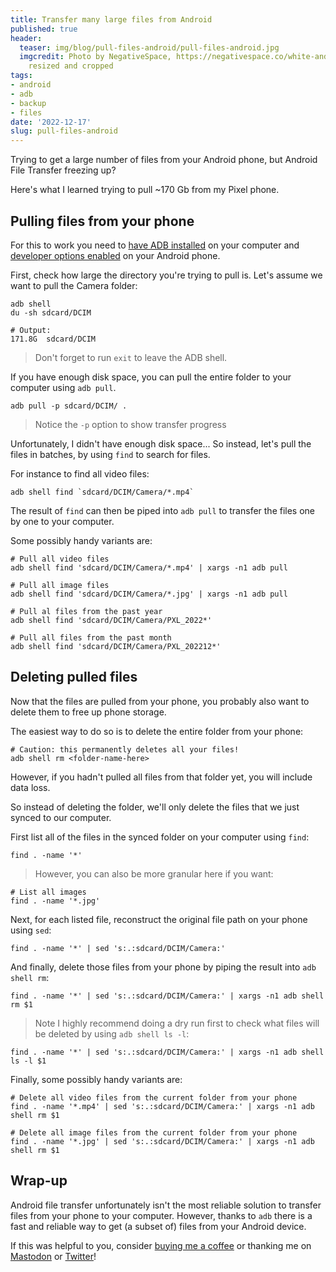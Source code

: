```yaml
---
title: Transfer many large files from Android
published: true
header:
  teaser: img/blog/pull-files-android/pull-files-android.jpg
  imgcredit: Photo by NegativeSpace, https://negativespace.co/white-android-mobile-device-macbook/,
    resized and cropped
tags:
- android
- adb
- backup
- files
date: '2022-12-17'
slug: pull-files-android
---
```


Trying to get a large number of files from your Android phone, but Android File Transfer freezing up?

Here's what I learned trying to pull ~170 Gb from my Pixel phone.

## Pulling files from your phone
For this to work you need to [have ADB installed](https://www.xda-developers.com/install-adb-windows-macos-linux/) on your computer and [developer options enabled](https://developer.android.com/studio/debug/dev-options#enable) on your Android phone.

First, check how large the directory you're trying to pull is. Let's assume we want to pull the Camera folder:

```
adb shell
du -sh sdcard/DCIM

# Output:
171.8G	sdcard/DCIM
```

> Don't forget to run `exit` to leave the ADB shell.

If you have enough disk space, you can pull the entire folder to your computer using `adb pull`.

```
adb pull -p sdcard/DCIM/ .   
```

> Notice the `-p` option to show transfer progress


Unfortunately, I didn't have enough disk space... So instead, let's pull the files in batches, by using `find` to search for files.

For instance to find all video files:

```
adb shell find `sdcard/DCIM/Camera/*.mp4`
```

The result of `find` can then be piped into `adb pull` to transfer the files one by one to your computer.

Some possibly handy variants are:

```
# Pull all video files
adb shell find 'sdcard/DCIM/Camera/*.mp4' | xargs -n1 adb pull

# Pull all image files
adb shell find 'sdcard/DCIM/Camera/*.jpg' | xargs -n1 adb pull

# Pull al files from the past year
adb shell find 'sdcard/DCIM/Camera/PXL_2022*'

# Pull all files from the past month
adb shell find 'sdcard/DCIM/Camera/PXL_202212*'
```


## Deleting pulled files
Now that the files are pulled from your phone, you probably also want to delete them to free up phone storage.

The easiest way to do so is to delete the entire folder from your phone:

```
# Caution: this permanently deletes all your files!
adb shell rm <folder-name-here>
```

However, if you hadn't pulled all files from that folder yet, you will include data loss.

So instead of deleting the folder, we'll only delete the files that we just synced to our computer.

First list all of the files in the synced folder on your computer using `find`:

```
find . -name '*'
```

> However, you can also be more granular here if you want:
```
# List all images
find . -name '*.jpg'
```

Next, for each listed file, reconstruct the original file path on your phone using `sed`:

```
find . -name '*' | sed 's:.:sdcard/DCIM/Camera:'
```

And finally, delete those files from your phone by piping the result into `adb shell rm`:

```
find . -name '*' | sed 's:.:sdcard/DCIM/Camera:' | xargs -n1 adb shell rm $1
```

> Note I highly recommend doing a dry run first to check what files will be deleted by using `adb shell ls -l`:
```
find . -name '*' | sed 's:.:sdcard/DCIM/Camera:' | xargs -n1 adb shell ls -l $1
```

Finally, some possibly handy variants are:

```
# Delete all video files from the current folder from your phone
find . -name '*.mp4' | sed 's:.:sdcard/DCIM/Camera:' | xargs -n1 adb shell rm $1

# Delete all image files from the current folder from your phone
find . -name '*.jpg' | sed 's:.:sdcard/DCIM/Camera:' | xargs -n1 adb shell rm $1
```

## Wrap-up
Android file transfer unfortunately isn't the most reliable solution to transfer files from your phone to your computer. However, thanks to `adb` there is a fast and reliable way to get (a subset of) files from your Android device.

If this was helpful to you, consider [buying me a coffee](https://www.buymeacoffee.com/jeroen) or thanking me on [Mastodon](https://androiddev.social/@Jeroenmols) or [Twitter](https://twitter.com/molsjeroen)!
